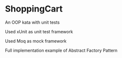 # ShoppingCart
An OOP kata with unit tests

Used xUnit as unit test framework

Used Moq as mock framework

Full implementation example of Abstract Factory Pattern
